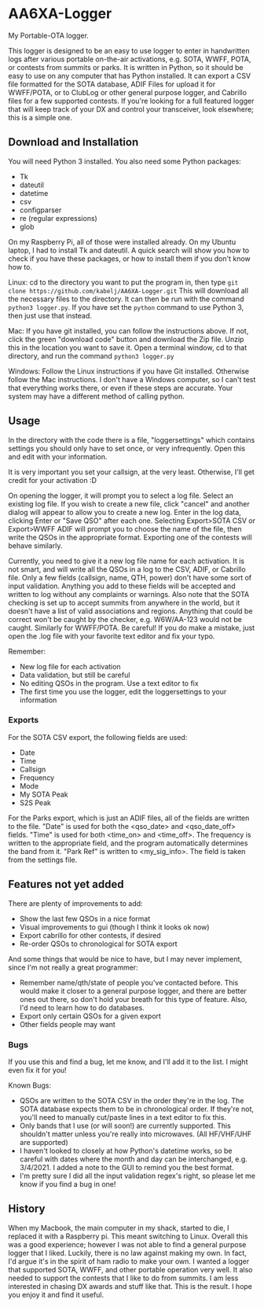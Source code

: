 # AA6XA-Logger
My Portable-OTA logger.


This logger is designed to be an easy to use logger to enter in handwritten 
logs after various portable on-the-air activations, e.g. SOTA, WWFF, POTA, 
or contests from summits or parks. 
It is written in Python, so it should be easy to use on any computer that has 
Python installed. It can export a CSV file formatted for the SOTA database, 
ADIF Files for upload it for WWFF/POTA, or to ClubLog or other general 
purpose logger, and Cabrillo files for a few supported contests. If you're 
looking for a full featured logger that will keep track of your DX and 
control your transceiver, look elsewhere; this is a simple one.

## Download and Installation
You will need Python 3 installed.
You also need some Python packages:
- Tk
- dateutil
- datetime
- csv
- configparser
- re (regular expressions)
- glob

On my Raspberry Pi, all of those were installed already. On my Ubuntu laptop, 
I had to install Tk and dateutil. A quick search will show you how to check 
if you have these packages, or how to install them if you don't know how to.

Linux:
cd to the directory you want to put the program in, then type
`git clone https://github.com/kabelj/AA6XA-Logger.git`
This will download all the necessary files to the directory. It can then be 
run with the command `python3 logger.py`. If you have set the `python` 
command to use Python 3, then just use that instead.

Mac:
If you have git installed, you can follow the instructions above. If not, 
click the green "download code" button and download the Zip file. Unzip this 
in the location you want to save it. Open a terminal window, cd to that 
directory, and run the command `python3 logger.py`

Windows:
Follow the Linux instructions if you have Git installed. Otherwise follow 
the Mac instructions. I don't have a Windows computer, so I can't test that 
everything works there, or even if these steps are accurate. Your system may
have a different method of calling python.



## Usage
In the directory with the code there is a file, "loggersettings" which 
contains settings you should only have to set once, or very infrequently. 
Open this and edit with your information.

It is very important you set your callsign, at the very least. Otherwise, I'll
get credit for your activation :D


On opening the logger, it will prompt you to select a log file. Select an 
existing log file. If you wish to create a new file, click "cancel" and 
another dialog will appear to allow you to create a new log. Enter in the 
log data, clicking Enter or "Save QSO" after each one. Selecting 
Export>SOTA CSV or Export>WWFF ADIF will prompt you to choose the name of the 
file, then write the QSOs in the appropriate format. 
Exporting one of the contests will behave similarly.

Currently, you need to give it a new log file name for each activation. It is
not smart, and will write all the QSOs in a log to the CSV, ADIF, or Cabrillo 
file. 
Only a few fields (callsign, name, QTH, power) don't have some sort of input 
validation. Anything you add to these fields will be accepted and written to 
log without any complaints or warnings. Also note that the SOTA checking is 
set up to accept summits from anywhere in the world, but it doesn't have a 
list of valid associations and regions. Anything that could be correct won't 
be caught by the checker, e.g. W6W/AA-123 would not be caught. Similarly for WWFF/POTA. Be careful! 
If you do make a mistake, just open the .log file with your favorite text 
editor and fix your typo.

Remember:
- New log file for each activation
- Data validation, but still be careful
- No editing QSOs in the program. Use a text editor to fix
- The first time you use the logger, edit the loggersettings to your 
information

### Exports
For the SOTA CSV export, the following fields are used:
- Date
- Time
- Callsign
- Frequency
- Mode
- My SOTA Peak
- S2S Peak

For the Parks export, which is just an ADIF files, all of the fields are 
written to the file. "Date" is used for both the <qso_date> and 
<qso_date_off> fields. "Time" is used for both <time_on> and <time_off>. The 
frequency is written to the appropriate field, and the program automatically 
determines the band from it. "Park Ref" is written to <my_sig_info>. The 
<operator> field is taken from the settings file.


## Features not yet added
There are plenty of improvements to add:
- Show the last few QSOs in a nice format
- Visual improvements to gui (though I think it looks ok now)
- Export cabrillo for other contests, if desired
- Re-order QSOs to chronological for SOTA export

And some things that would be nice to have, but I may never implement, since 
I'm not really a great programmer:
- Remember name/qth/state of people you've contacted before. This would make 
it closer to a general purpose logger, and there are better ones out there, 
so don't hold your breath for this type of feature. Also, I'd need to learn 
how to do databases.
- Export only certain QSOs for a given export
- Other fields people may want

### Bugs
If you use this and find a bug, let me know, and I'll add it to the list. I 
might even fix it for you!

Known Bugs:
- QSOs are written to the SOTA CSV in the order they're in the log. The SOTA 
database expects them to be in chronological order. If they're not, you'll 
need to manually cut/paste lines in a text editor to fix this.
- Only bands that I use (or will soon!) are currently supported. This shouldn't 
matter unless you're really into microwaves. (All HF/VHF/UHF are supported)
- I haven't looked to closely at how Python's datetime works, so be careful 
with dates where the month and day can be interchanged, e.g. 3/4/2021. I 
added a note to the GUI to remind you the best format.
- I'm pretty sure I did all the input validation regex's right, so please 
let me know if you find a bug in one!


## History
When my Macbook, the main computer in my shack, started to die, I replaced it 
with a Raspberry pi. This meant switching to Linux. Overall this was a good 
experience; however I was not able to find a general purpose logger that I 
liked. Luckily, there is no law against making my own. In fact, I'd argue it's 
in the spirit of ham radio to make your own. I wanted a logger that 
supported SOTA, WWFF, and other portable operation very well. It also needed
to support the contests that I like to do from summits. I am less 
interested in chasing DX awards and stuff like that. This is the result. I 
hope you enjoy it and find it useful. 

